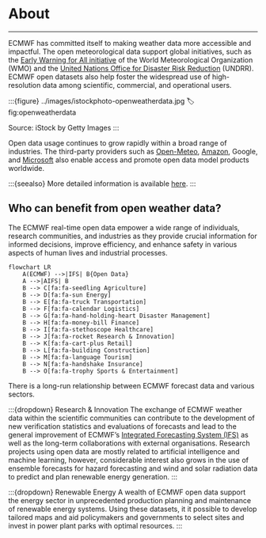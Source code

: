 # About
---
ECMWF has committed itself to making weather data more accessible and impactful. The open meteorological data support global initiatives, such as the [Early Warning for All initiative](https://wmo.int/activities/early-warnings-all/wmo-and-early-warnings-all-initiative) of the World Meteorological Organization (WMO) and the [United Nations Office for Disaster Risk Reduction](https://www.undrr.org/) (UNDRR). ECMWF open datasets also help foster the widespread use of high-resolution data among scientific, commercial, and operational users.

:::{figure} ../images/istockphoto-openweatherdata.jpg
:label: fig:openweatherdata

Source: iStock by Getty Images
:::

Open data usage continues to grow rapidly within a broad range of industries. The third-party providers such as [Open-Meteo](../datadownload/source-open-meteo.ipynb), [Amazon](../datadownload/source-aws.ipynb), Google, and [Microsoft](../datadownload/source-azure.ipynb) also enable access and promote open data model products worldwide.

:::{seealso}
More detailed information is available [here](https://www.ecmwf.int/node/29013).
:::

## Who can benefit from open weather data?
The ECMWF real-time open data empower a wide range of individuals, research communities, and industries as they provide crucial information for informed decisions, improve efficiency, and enhance safety in various aspects of human lives and industrial processes. 

```mermaid
flowchart LR
    A(ECMWF) -->|IFS| B{Open Data}
    A -->|AIFS| B
    B --> C[fa:fa-seedling Agriculture]
    B --> D[fa:fa-sun Energy]
    B --> E[fa:fa-truck Transportation]
    B --> F[fa:fa-calendar Logistics]
    B --> G[fa:fa-hand-holding-heart Disaster Management]
    B --> H[fa:fa-money-bill Finance]
    B --> I[fa:fa-stethoscope Healthcare]
    B --> J[fa:fa-rocket Research & Innovation]
    B --> K[fa:fa-cart-plus Retail]
    B --> L[fa:fa-building Construction]
    B --> M[fa:fa-language Tourism]
    B --> N[fa:fa-handshake Insurance]
    B --> O[fa:fa-trophy Sports & Entertainment]
```

There is a long-run relationship between ECMWF forecast data and various sectors.

:::{dropdown} Research & Innovation
The exchange of ECMWF weather data within the scientific communities can contribute to the development of new verification statistics and evaluations of forecasts and lead to the general improvement of ECMWF’s [Integrated Forecasting System (IFS)](../opendata/ifs.md) as well as the long-term collaborations with external organisations. Research projects using open data are mostly related to artificial intelligence and machine learning, however, considerable interest also grows in the use of ensemble forecasts for hazard forecasting and wind and solar radiation data to predict and plan renewable energy generation.
:::

:::{dropdown} Renewable Energy
A wealth of ECMWF open data support the energy sector in unprecedented production planning and maintenance of renewable energy systems. Using these datasets, it it possible to develop tailored maps and aid policymakers and governments to select sites and invest in power plant parks with optimal resources.
:::
